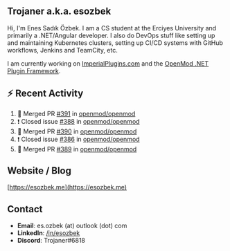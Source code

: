 ##  Trojaner a.k.a. esozbek
Hi, I'm Enes Sadık Özbek. I am a CS student at the Erciyes University and primarily a .NET/Angular developer. I also do DevOps stuff like setting up and maintaining Kubernetes clusters, setting up CI/CD systems with GitHub workflows, Jenkins and TeamCity, etc.

I am currently working on [ImperialPlugins.com](https://imperialplugins.com) and the [OpenMod .NET Plugin Framework](https://github.com/openmod/openmod). 

## :zap: Recent Activity

<!--START_SECTION:activity-->
1. 🎉 Merged PR [#391](https://github.com/openmod/openmod/pull/391) in [openmod/openmod](https://github.com/openmod/openmod)
2. ❗️ Closed issue [#388](https://github.com/openmod/openmod/issues/388) in [openmod/openmod](https://github.com/openmod/openmod)
3. 🎉 Merged PR [#390](https://github.com/openmod/openmod/pull/390) in [openmod/openmod](https://github.com/openmod/openmod)
4. ❗️ Closed issue [#386](https://github.com/openmod/openmod/issues/386) in [openmod/openmod](https://github.com/openmod/openmod)
5. 🎉 Merged PR [#389](https://github.com/openmod/openmod/pull/389) in [openmod/openmod](https://github.com/openmod/openmod)
<!--END_SECTION:activity-->

## Website / Blog
[https://esozbek.me](https://esozbek.me)

## Contact
- **Email**: es.ozbek (at) outlook (dot) com
- **LinkedIn**: [/in/esozbek](https://linkedin.com/in/esozbek)
- **Discord**: Trojaner#6818
